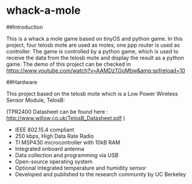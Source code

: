 # whack-a-mole

##Introduction

This is a whack a mole game based on tinyOS and python game. In this project, four telosb mote are used as moles, one ppp router is used as controller. The game is controlled by a python game, which is used to receive the data from the telosb mote and display the result as a python game. 
The demo of this project can be checked in https://www.youtube.com/watch?v=AAMDzTGoMbw&amp;spfreload=10

##Hardware

This project based on the telosb mote which is a Low Power Wireless Sensor Module, TelosB:

(TPR2400 Datasheet can be found here : http://www.willow.co.uk/TelosB_Datasheet.pdf )

- IEEE 802.15.4 compliant 
- 250 kbps, High Data Rate Radio 
- TI MSP430 microcontroller with 10kB RAM 
- Integrated onboard antenna 
- Data collection and programming via USB 
- Open-source operating system 
- Optional integrated temperature and humidity sensor 
- Developed and published to the research community by UC Berkeley 
